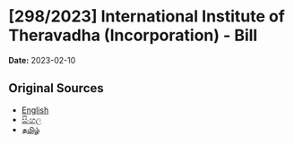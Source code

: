 # [298/2023] International Institute of Theravadha (Incorporation) - Bill

**Date:** 2023-02-10

## Original Sources

- [English](https://documents.gov.lk/view/bills/2023/2/298-2023_E.pdf)
- [සිංහල](https://documents.gov.lk/view/bills/2023/2/298-2023_S.pdf)
- [தமிழ்](https://documents.gov.lk/view/bills/2023/2/298-2023_T.pdf)
